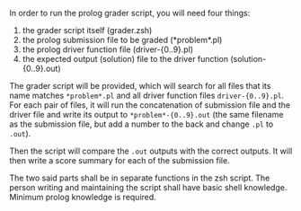 In order to run the prolog grader script, you will need four things:
1. the grader script itself (grader.zsh)
2. the prolog submission file to be graded (\*problem\*.pl)
3. the prolog driver function file (driver-{0..9}.pl)
4. the expected output (solution) file to the driver function (solution-{0..9}.out)

The grader script will be provided, which will search for all files that its name
matches `*problem*.pl` and all driver function files `driver-{0..9}.pl`. For each 
pair of files, it will run the concatenation of submission file and the driver file
and write its output to `*problem*-{0..9}.out` (the same filename as the submission 
file, but add a number to the back and change `.pl` to `.out`).

Then the script will compare the `.out` outputs with the correct outputs. It will then
write a score summary for each of the submission file.

The two said parts shall be in separate functions in the zsh script. The person writing
and maintaining the script shall have basic shell knowledge. Minimum prolog 
knowledge is required.
